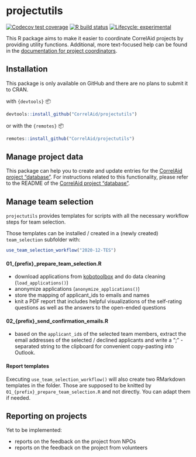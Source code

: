 projectutils
================

<!-- badges: start -->

[![Codecov test
coverage](https://codecov.io/gh/CorrelAid/projectutils/branch/master/graph/badge.svg)](https://codecov.io/gh/CorrelAid/projectutils?branch=main)
[![R build
status](https://github.com/CorrelAid/projectutils/workflows/R-CMD-check/badge.svg)](https://github.com/CorrelAid/projectutils/actions)
[![Lifecycle:
experimental](https://img.shields.io/badge/lifecycle-experimental-orange.svg)](https://www.tidyverse.org/lifecycle/#experimental)
<!-- badges: end -->

This R package aims to make it easier to coordinate CorrelAid projects
by providing utility functions. Additional, more text-focused help can
be found in the [documentation for project
coordinators](https://docs.correlaid.org/project-manual/project-coordinators).

## Installation

This package is only available on GitHub and there are no plans to
submit it to CRAN.

with `{devtools}` :package:

``` r
devtools::install_github("CorrelAid/projectutils")
```

or with the `{remotes}` :package:

``` r
remotes::install_github("CorrelAid/projectutils")
```

## Manage project data

This package can help you to create and update entries for the
[CorrelAid project “database”](https://github.com/correlaid/projectsdb).
For instructions related to this functionality, please refer to the
README of the [CorrelAid project
“database”](https://github.com/correlaid/projectsdb).

## Manage team selection

`projectutils` provides templates for scripts with all the necessary
workflow steps for team selection.

Those templates can be installed / created in a (newly created)
`team_selection` subfolder with:

``` r
use_team_selection_workflow("2020-12-TES")
```

#### 01\_{prefix}\_prepare\_team\_selection.R

  - download applications from [kobotoolbox](https://kobo.correlaid.org)
    and do data cleaning (`load_applications()`)
  - anonymize applications (`anonymize_applications()`)
  - store the mapping of applicant\_ids to emails and names
  - knit a PDF report that includes helpful visualizations of the
    self-rating questions as well as the answers to the open-ended
    questions

#### 02\_{prefix}\_send\_confirmation\_emails.R

  - based on the `applicant_id`s of the selected team members, extract
    the email addresses of the selected / declined applicants and write
    a “;” - separated string to the clipboard for convenient
    copy-pasting into Outlook.

#### Report templates

Executing `use_team_selection_workflow()` will also create two RMarkdown
templates in the folder. Those are supposed to be knitted by
`01_{prefix}_prepare_team_selection.R` and not directly. You can adapt
them if needed.

## Reporting on projects

Yet to be implemented:

  - reports on the feedback on the project from NPOs
  - reports on the feedback on the project from volunteers
